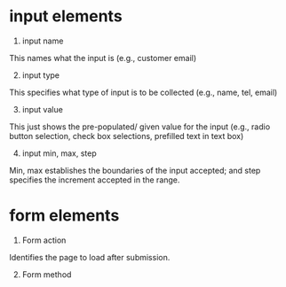 # input elements
1. input name

This names what the input is (e.g., customer email)

2. input type

This specifies what type of input is to be collected (e.g., name, tel, email)

3. input value

This just shows the pre-populated/ given value for the input (e.g., radio button selection, check box selections, prefilled text in text box)

4. input min, max, step

Min, max establishes the boundaries of the input accepted; and step specifies the increment accepted in the range.

# form elements
1. Form action

Identifies the page to load after submission.

2. Form method
